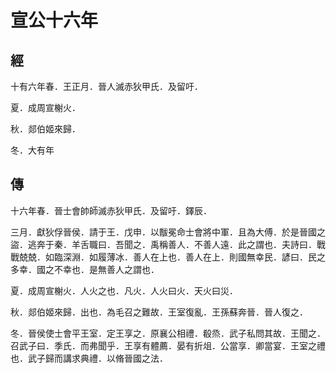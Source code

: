 # 宣公十六年
## 經

十有六年春．王正月．晉人滅赤狄甲氏．及留吁．

夏．成周宣榭火．

秋．郯伯姬來歸．

冬．大有年

## 傳

十六年春．晉士會帥師滅赤狄甲氏．及留吁．鐸辰．

三月．獻狄俘晉侯．請于王．戊申．以黻冕命士會將中軍．且為大傅．於是晉國之盜．逃奔于秦．羊舌職曰．吾聞之．禹稱善人．不善人遠．此之謂也．夫詩曰．戰戰兢兢．如臨深淵．如履薄冰．善人在上也．善人在上．則國無幸民．諺曰．民之多幸．國之不幸也．是無善人之謂也．

夏．成周宣榭火．人火之也．凡火．人火曰火．天火曰災．

秋．郯伯姬來歸．出也．為毛召之難故．王室復亂．王孫蘇奔晉．晉人復之．

冬．晉侯使士會平王室．定王享之．原襄公相禮．殽烝．武子私問其故．王聞之．召武子曰．季氏．而弗聞乎．王享有體薦．晏有折俎．公當享．卿當宴．王室之禮也．武子歸而講求典禮．以脩晉國之法．

